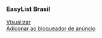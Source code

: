 ### EasyList Brasil
[Visualizar](https://raw.githubusercontent.com/easylistbrasil/easylistbrasil/filtro/easylistbrasil.txt)  
<a href="//abp:subscribe?location=raw.githubusercontent.com/easylistbrasil/easylistbrasil/filtro/easylistbrasil.txt&title=EasyList Brasil">Adiconar ao bloqueador de anúncio</a>

